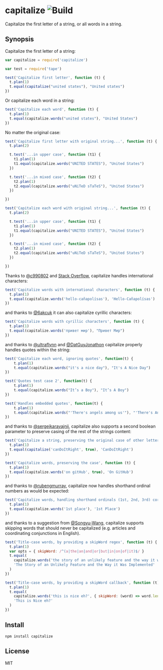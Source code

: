 # capitalize ![Build](https://github.com/grncdr/js-capitalize/workflows/Node%20CI/badge.svg)

Capitalize the first letter of a string, or all words in a string.

## Synopsis

Capitalize the first letter of a string:

```javascript
var capitalize = require('capitalize')

var test = require('tape')

test('Capitalize first letter', function (t) {
  t.plan(1)
  t.equal(capitalize("united states"), "United states")
})
```

Or capitalize each word in a string:

```javascript
test('Capitalize each word', function (t) {
  t.plan(1)
  t.equal(capitalize.words("united states"), "United States")
})
```

No matter the original case:

```javascript
test('Capitalize first letter with original string...', function (t) {
  t.plan(2)

  t.test('...in upper case', function (t1) {
    t1.plan(1)
    t1.equal(capitalize.words("UNITED STATES"), "United States")
  })

  t.test('...in mixed case', function (t2) {
    t2.plan(1)
    t2.equal(capitalize.words("uNiTeD sTaTeS"), "United States")
  })

})

test('Capitalize each word with original string...', function (t) {
  t.plan(2)

  t.test('...in upper case', function (t1) {
    t1.plan(1)
    t1.equal(capitalize.words("UNITED STATES"), "United States")
  })

  t.test('...in mixed case', function (t2) {
    t2.plan(1)
    t2.equal(capitalize.words("uNiTeD sTaTeS"), "United States")
  })

})
```

Thanks to [@c990802](https://github.com/grncdr/js-capitalize/pull/2) and [Stack Overflow](http://stackoverflow.com/questions/20690499/concrete-javascript-regex-for-accented-characters-diacritics), capitalize handles international characters:

```javascript
test('Capitalize words with international characters', function (t) {
  t.plan(1)
  t.equal(capitalize.words('hello-cañapolísas'), 'Hello-Cañapolísas')
})
```

and thanks to [@6akcuk](https://github.com/grncdr/js-capitalize/pull/11) it can also capitalize cyrillic characters:

```javascript
test('Capitalize words with cyrillic characters', function (t) {
  t.plan(1)
  t.equal(capitalize.words('привет мир'), "Привет Мир")
})
```

and thanks to [@ultraflynn](https://github.com/grncdr/js-capitalize/pull/3) and [@DatGuyJonathon](https://github.com/grncdr/js-capitalize/issues/15) capitalize properly handles quotes within the string:

```javascript
test('Capitalize each word, ignoring quotes', function(t) {
    t.plan(1)
    t.equal(capitalize.words("it's a nice day"), "It's A Nice Day")
})

test('Quotes test case 2', function(t) {
    t.plan(1)
    t.equal(capitalize.words("It’s a Boy"), "It’s A Boy")
})

test('Handles embedded quotes', function(t) {
    t.plan(1)
    t.equal(capitalize.words("'There's angels among us'"), "'There's Angels Among Us'")
})
```

and thanks to [@sergejkaravajnij](https://github.com/grncdr/js-capitalize/pull/9), capitalize also supports a second boolean parameter to preserve casing of the rest of the strings content:

```javascript
test('Capitalize a string, preserving the original case of other letters', function (t) {
  t.plan(1)
  t.equal(capitalize('canDoItRight', true), 'CanDoItRight')
})

test('Capitalize words, preserving the case', function (t) {
  t.plan(1)
  t.equal(capitalize.words('on gitHub', true), 'On GitHub')
})
```

and thanks to [@rubengmurray](https://github.com/grncdr/js-capitalize/pull/13), capitalize now handles shorthand ordinal numbers as would be expected:

```javascript
test('Capitalize words, handling shorthand ordinals (1st, 2nd, 3rd) correctly', function (t) {
  t.plan(1)
  t.equal(capitalize.words('1st place'), '1st Place')
})
```

and thanks to a suggestion from [@Songyu-Wang](https://github.com/grncdr/js-capitalize/issues/16), capitalize supports skipping words that should never be capitalized (e.g.  articles and coordinating conjunctions in English).

```javascript
test('Title-case words, by providing a skipWord regex', function (t) {
  t.plan(1)
  var opts = { skipWord: /^(a|the|an|and|or|but|in|on|of|it)$/ }
  t.equal(
    capitalize.words('the story of an unlikely feature and the way it was implemented', opts),
    'The Story of an Unlikely Feature and the Way it Was Implemented'
  )
})

test('Title-case words, by providing a skipWord callback', function (t) {
  t.plan(1)
  t.equal(
    capitalize.words('this is nice eh?', { skipWord: (word) => word.length < 3 }),
    'This is Nice eh?'
  )
})
```

## Install

    npm install capitalize

## License

MIT

